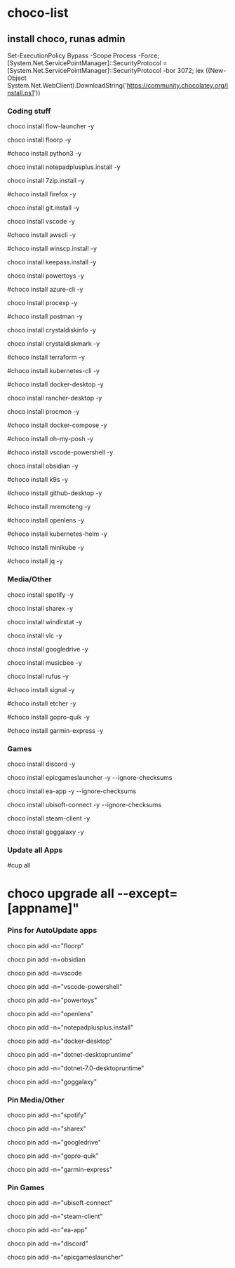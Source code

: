 # choco-list

## install choco, runas admin
Set-ExecutionPolicy Bypass -Scope Process -Force; [System.Net.ServicePointManager]::SecurityProtocol = [System.Net.ServicePointManager]::SecurityProtocol -bor 3072; iex ((New-Object System.Net.WebClient).DownloadString('https://community.chocolatey.org/install.ps1'))

### Coding stuff
choco install flow-launcher -y

choco install floorp -y

#choco install python3 -y 

choco install notepadplusplus.install -y 

choco install 7zip.install -y 

#choco install firefox -y 

choco install git.install -y 

choco install vscode -y 

#choco install awscli -y 

#choco install winscp.install -y 

choco install keepass.install -y 

choco install powertoys -y 

#choco install azure-cli -y 

choco install procexp -y 

#choco install postman -y 

choco install crystaldiskinfo -y 

choco install crystaldiskmark -y

#choco install terraform -y 

#choco install kubernetes-cli -y 

#choco install docker-desktop -y 

choco install rancher-desktop -y

choco install procmon -y 

#choco install docker-compose -y 

#choco install oh-my-posh -y 

#choco install vscode-powershell -y 

choco install obsidian -y 

#choco install k9s -y 

#choco install github-desktop -y 

#choco install mremoteng -y 

#choco install openlens -y 

#choco install kubernetes-helm -y 

#choco install minikube -y 

#choco install jq -y 


### Media/Other
choco install spotify -y 

choco install sharex -y 

choco install windirstat -y 

choco install vlc -y 

choco install googledrive -y 

choco install musicbee -y 

choco install rufus -y 

#choco install signal -y 

#choco install etcher -y 

#choco install gopro-quik -y

#choco install garmin-express -y


### Games
choco install discord -y 

choco install epicgameslauncher -y --ignore-checksums

choco install ea-app -y --ignore-checksums

choco install ubisoft-connect -y --ignore-checksums

choco install steam-client -y 

choco install goggalaxy -y


### Update all Apps
#cup all
# choco upgrade all --except=[appname]"


### Pins for AutoUpdate apps
choco pin add -n="floorp"

choco pin add -n=obsidian

choco pin add -n=vscode

choco pin add -n="vscode-powershell"

choco pin add -n="powertoys"

choco pin add -n="openlens"

choco pin add -n="notepadplusplus.install"

choco pin add -n="docker-desktop"

choco pin add -n="dotnet-desktopruntime"

choco pin add -n="dotnet-7.0-desktopruntime"

choco pin add -n="goggalaxy"


### Pin Media/Other
choco pin add -n="spotify"

choco pin add -n="sharex"

choco pin add -n="googledrive"

choco pin add -n="gopro-quik"

choco pin add -n="garmin-express"



### Pin Games
choco pin add -n="ubisoft-connect"

choco pin add -n="steam-client"

choco pin add -n="ea-app"

choco pin add -n="discord"

choco pin add -n="epicgameslauncher"
